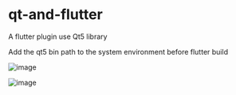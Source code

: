 # qt-and-flutter
A flutter plugin use Qt5 library

Add the qt5 bin path to the system environment before flutter build

![image](https://user-images.githubusercontent.com/15946864/167986499-bac04e3d-27ef-40c4-8c19-7c0065a0c17a.png)

![image](https://user-images.githubusercontent.com/15946864/167986266-bde4e8e2-a18d-4a96-9a79-d675cb738e39.png)
